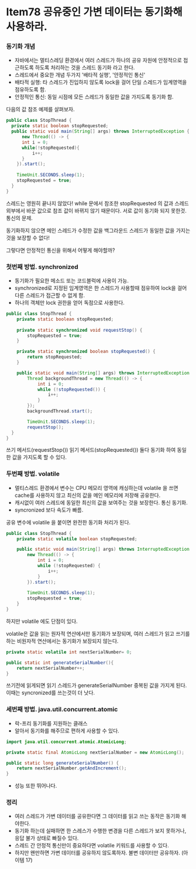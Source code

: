 # Item78 공유중인 가변 데이터는 동기화해 사용하라.

### 동기화 개념
- 자바에서는 멀티스레딩 환경에서 여러 스레드가 하나의 공유 자원에 안정적으로 접근하도록 하도록 처리하는 것을 스레드 동기화 라고 한다.
- 스레드에서 중요한 개념 두가지 '배타적 실행', '안정적인 통신'
- 배타적 실행: 타 스레드가 진입하지 않도록 lock을 걸어 단일 스레드가 임계영역을 점유하도록 함.
- 안정적인 통신: 동일 시점에 모든 스레드가 동일한 값을 가지도록 동기화 함.


다음의 값 참조 예제를 살펴보자.
```java
public class StopThread {
  private static boolean stopRequested;
  public static void main(String[] args) throws InterruptedException {
      new Thread(() -> {
      int i = 0;
      while(!stopRequested){
          i++;
      }
    }).start();
      
    TimeUnit.SECONDS.sleep(1);
    stopRequested = true;
  }
}
```
스레드는 영원히 끝나지 않았다!
while 문에서 참조한 stopRequested 의 값과 스레드 외부에서 바꾼 값으로 참조 값이 바뀌지 않기 때문이다.
서로 값이 동기화 되지 못한것. 통신의 문제.

동기화하지 않으면 메인 스레드가 수정한 값을 백그라운드 스레드가 동일한 값을 가지는 것을 보장할 수 없다!

그렇다면 안정적인 통신을 위해서 어떻게 해야할까?

### 첫번째 방법. synchronized
- 동기화가 필요한 메소드 또는 코드블럭에 사용이 가능.
- synchronized로 지정된 임계영역은 한 스레드가 사용할때 점유하여 lock을 걸어 다른 스레드가 접근할 수 없게 함.
- 하나의 객체만 lock 권한을 얻어 독점으로 사용한다.

```java
public class StopThread {
    private static boolean stopRequested;
  
    private static synchronized void requestStop() {
        stopRequested = true;
    }

    private static synchronized boolean stopRequested() {
        return stopRequested;
    }

    public static void main(String[] args) throws InterruptedException {
        Thread backgroundThread = new Thread(() -> {
            int i = 0;
            while (!stopRequested()) {
                i++;
            }
        });
        backgroundThread.start();

        TimeUnit.SECONDS.sleep(1);
        requestStop();
  }
}
```

쓰기 메서드(requestStop()) 읽기 메서드(stopRequested()) 둘다 동기화 하여 동일한 값을 가지도록 할 수 있다.


### 두번째 방법. volatile

- 멀티스레드 환경에서 변수는 CPU 메모리 영역에 캐싱하는데 volatile 을 쓰면 cache를 사용하지 않고 최신의 값을 메인 메모리에 저장해 공유한다.
- 캐시없이 여러 스레드에 동일한 최신의 값을 보여주는 것을 보장한다. 통신 동기화.
- syncronized 보다 속도가 빠름.

공유 변수에 volatile 을 붙이면 완전한 동기화 처리가 된다.
```java
public class StopThread {
    private static volatile boolean stopRequested;

    public static void main(String[] args) throws InterruptedException {
        new Thread(() -> {
            int i = 0;
            while (!stopRequested) {
                i++;
            }
        }).start();
    
        TimeUnit.SECONDS.sleep(1);
        stopRequested = true;
    }
}
```

하지만 volatile 에도 단점이 있다.

volatile은 값을 읽는 원자적 연산에서만 동기화가 보장되며,
여러 스레드가 읽고 쓰기를 하는 비원자적 연산에서는 동기화가 보장되지 않는다.

```java
private static volatile int nextSerialNumber= 0;

public static int generateSerialNumber(){
    return nextSerialNumber++; 
}
```
쓰기전에 읽게되면 읽기 스레드가 generateSerialNumber 중복된 값을 가지게 된다.
이때는 syncronized를 쓰는것이 더 낫다.

### 세번째 방법. java.util.concurrent.atomic 

- 락-프리 동기화를 지원하는 클래스
- 알아서 동기화를 해주므로 편하게 사용할 수 있다.

```java
import java.util.concurrent.atomic.AtomicLong;

private static final AtomicLong nextSerialNumber = new AtomicLong();

public static long generateSerialNumber() {
    return nextSerialNumber.getAndIncrement();
}
```

- 성능 또한 뛰어나다.

### 정리
- 여러 스레드가 가변 데이터를 공유한다면 그 데이터를 읽고 쓰는 동작은 동기화 해야한다.
- 동기화 하는데 실패하면 한 스레스가 수행한 변경을 다른 스레드가 보지 못하거나, 응답 불가 상태로 빠질수 있다.
- 스레드 간 안정적 통신만이 중요하다면 volatile 키워드를 사용할 수 있다.
- 하지만 왠만하면 가변 데이터를 공유하지 않도록하자. 불변 데이터만 공유하자. (아이템 17)
